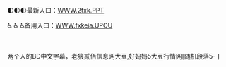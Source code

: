 <p>
	🌓🌓🌓最新入口：<a href="http://www.baidu.com/link?url=6MA2SWnO3Raqke39an_0PUxosM6ZrUGzi1BN9tNnlPW&wd">WWW.2fxk.PPT</a> 
	<p>
		♿
♿
♿备用入口：<a href="http://www.baidu.com/link?url=6MA2SWnO3Raqke39an_0PUxosM6ZrUGzi1BN9tNnlPW&wd">WWW.fxkeia.UPOU</a> 
	</p>
	<p>
		<br />
	</p>
	<p>
		两个人的BD中文字幕，老狼贰佰信息网大豆,好妈妈5大豆行情网[随机段落5-
]
	</p>
